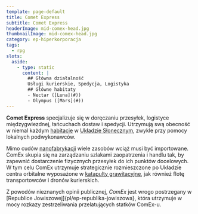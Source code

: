 ```yaml
---
template: page-default
title: Comet Express
subtitle: Comet Express
headerImage: mid-comex-head.jpg
thumbnailImage: mid-comex-head.jpg
category: ep-hiperkorporacja
tags:
  - rpg
slots:
  aside:
    - type: static
      content: |
        ## Główna działalność
        Usługi kurierskie, Spedycja, Logistyka
        ## Główne habitaty
        - Nectar ([Luna](#))
        - Olympus ([Mars](#))
---
```

**Comet Express** specjalizuje się w doręczaniu przesyłek, logistyce międzygwiezdnej, łańcuchach dostaw i spedycji. Utrzymują swą obecność w niemal każdym [habitacie](#) w [Układzie Słonecznym](#), zwykle przy pomocy lokalnych podwykonawców.

Mimo cudów [nanofabrykacji](#) wiele zasobów wciąż musi być importowane. ComEx skupia się na zarządzaniu szlakami zaopatrzenia i handlu tak, by zapewnić dostarczenie fizycznych przesyłek do ich punktów docelowych. W tym celu ComEx utrzymuje strategicznie rozmieszczone po Układzie centra orbitalne wyposażone w [katapulty grawitacyjne](http://pl.wikipedia.org/wiki/Asysta_grawitacyjna), jak również flotę transportowców i dronów kurierskich.

Z powodów nieznanych opinii publicznej, _ComEx_ jest wrogo postrzegany w [Republice Jowiszowej]{pl/ep-republika-jowiszowa}, która utrzymuje w mocy rozkazy zestrzeliwania przelatujących statków ComEx-u.